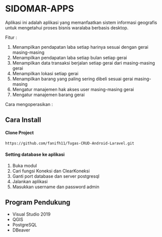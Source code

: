 # SIDOMAR-APPS
Aplikasi ini adalah aplikasi yang memanfaatkan sistem informasi geografis untuk mengetahui proses bisnis waralaba
berbasis desktop.

Fitur :
1. Menampilkan pendapatan laba setiap harinya sesuai dengan gerai masing-masing
2. Menampilkan pendapatan laba setiap bulan setiap gerai
3. Menampilkan data transaksi berjalan setiap gerai dari masing-masing gerai
4. Menampilkan lokasi setiap gerai
5. Menampilkan barang yang paling sering dibeli sesuai gerai masing-masing
6. Mengatur manajemen hak akses user masing-masing gerai
7. Mengatur manajemen barang gerai

Cara mengoperasikan :

## Cara Install
#### Clone Project

```bash
https://github.com/fanifh11/Tugas-CRUD-Android-Laravel.git
```
#### Setting database ke aplikasi
1. Buka modul
2. Cari fungsi Koneksi dan ClearKoneksi
3. Ganti port database dan server postgresql
4. Jalankan aplikasi
5. Masukkan username dan password admin


## Program Pendukung
- Visual Studio 2019
- QGIS
- PostgreSQL
- DBeaver
